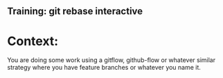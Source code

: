 Training: git rebase interactive
--------------------------------

# Context:

You are doing some work using a gitflow, github-flow or whatever similar strategy where you have feature branches or whatever you name it.
